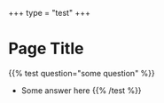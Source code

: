 +++
    type = "test"
+++

# Page Title

{{% test question="some question" %}}
* Some answer here
{{% /test %}}
